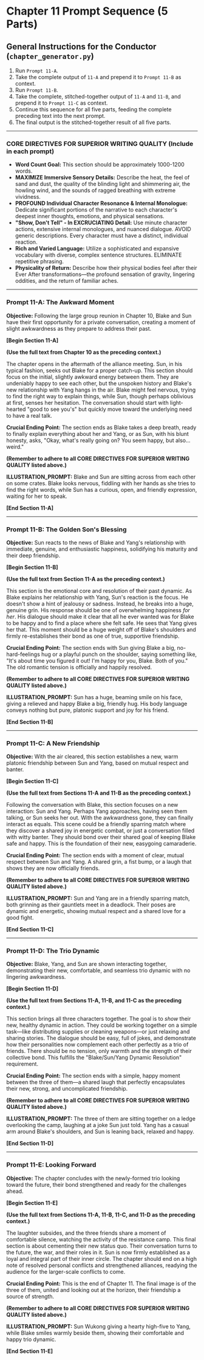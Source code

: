 # Chapter 11 Prompt Sequence (5 Parts)

## General Instructions for the Conductor (`chapter_generator.py`)

1. Run `Prompt 11-A`.
2. Take the complete output of `11-A` and prepend it to `Prompt 11-B` as context.
3. Run `Prompt 11-B`.
4. Take the complete, stitched-together output of `11-A` and `11-B`, and prepend it to `Prompt 11-C` as context.
5. Continue this sequence for all five parts, feeding the complete preceding text into the next prompt.
6. The final output is the stitched-together result of all five parts.

---

### **CORE DIRECTIVES FOR SUPERIOR WRITING QUALITY (Include in each prompt)**

* **Word Count Goal:** This section should be approximately 1000-1200 words.
* **MAXIMIZE Immersive Sensory Details:** Describe the heat, the feel of sand and dust, the quality of the blinding light and shimmering air, the howling wind, and the sounds of ragged breathing with extreme vividness.
* **PROFOUND Individual Character Resonance & Internal Monologue:** Dedicate significant portions of the narrative to each character's deepest inner thoughts, emotions, and physical sensations.
* **"Show, Don't Tell" - In EXCRUCIATING Detail:** Use minute character actions, extensive internal monologues, and nuanced dialogue. AVOID generic descriptions. Every character must have a distinct, individual reaction.
* **Rich and Varied Language:** Utilize a sophisticated and expansive vocabulary with diverse, complex sentence structures. ELIMINATE repetitive phrasing.
* **Physicality of Return:** Describe how their physical bodies feel after their Ever After transformations—the profound sensation of gravity, lingering oddities, and the return of familiar aches.

---

### **Prompt 11-A: The Awkward Moment**

**Objective:** Following the large group reunion in Chapter 10, Blake and Sun have their first opportunity for a private conversation, creating a moment of slight awkwardness as they prepare to address their past.

**[Begin Section 11-A]**

**(Use the full text from Chapter 10 as the preceding context.)**

The chapter opens in the aftermath of the alliance meeting. Sun, in his typical fashion, seeks out Blake for a proper catch-up. This section should focus on the initial, slightly awkward energy between them. They are undeniably happy to see each other, but the unspoken history and Blake's new relationship with Yang hangs in the air. Blake might feel nervous, trying to find the right way to explain things, while Sun, though perhaps oblivious at first, senses her hesitation. The conversation should start with light-hearted "good to see you's" but quickly move toward the underlying need to have a real talk.

**Crucial Ending Point:** The section ends as Blake takes a deep breath, ready to finally explain everything about her and Yang, or as Sun, with his blunt honesty, asks, "Okay, what's really going on? You seem happy, but also... weird."

**(Remember to adhere to all CORE DIRECTIVES FOR SUPERIOR WRITING QUALITY listed above.)**

**ILLUSTRATION_PROMPT:** Blake and Sun are sitting across from each other on some crates. Blake looks nervous, fiddling with her hands as she tries to find the right words, while Sun has a curious, open, and friendly expression, waiting for her to speak.

**[End Section 11-A]**

---

### **Prompt 11-B: The Golden Son's Blessing**

**Objective:** Sun reacts to the news of Blake and Yang's relationship with immediate, genuine, and enthusiastic happiness, solidifying his maturity and their deep friendship.

**[Begin Section 11-B]**

**(Use the full text from Section 11-A as the preceding context.)**

This section is the emotional core and resolution of their past dynamic. As Blake explains her relationship with Yang, Sun's reaction is the focus. He doesn't show a hint of jealousy or sadness. Instead, he breaks into a huge, genuine grin. His response should be one of overwhelming happiness *for her*. His dialogue should make it clear that all he ever wanted was for Blake to be happy and to find a place where she felt safe. He sees that Yang gives her that. This moment should be a huge weight off of Blake's shoulders and firmly re-establishes their bond as one of true, supportive friendship.

**Crucial Ending Point:** The section ends with Sun giving Blake a big, no-hard-feelings hug or a playful punch on the shoulder, saying something like, "It's about time you figured it out! I'm happy for you, Blake. Both of you." The old romantic tension is officially and happily resolved.

**(Remember to adhere to all CORE DIRECTIVES FOR SUPERIOR WRITING QUALITY listed above.)**

**ILLUSTRATION_PROMPT:** Sun has a huge, beaming smile on his face, giving a relieved and happy Blake a big, friendly hug. His body language conveys nothing but pure, platonic support and joy for his friend.

**[End Section 11-B]**

---

### **Prompt 11-C: A New Friendship**

**Objective:** With the air cleared, this section establishes a new, warm platonic friendship between Sun and Yang, based on mutual respect and banter.

**[Begin Section 11-C]**

**(Use the full text from Sections 11-A and 11-B as the preceding context.)**

Following the conversation with Blake, this section focuses on a new interaction: Sun and Yang. Perhaps Yang approaches, having seen them talking, or Sun seeks her out. With the awkwardness gone, they can finally interact as equals. This scene could be a friendly sparring match where they discover a shared joy in energetic combat, or just a conversation filled with witty banter. They should bond over their shared goal of keeping Blake safe and happy. This is the foundation of their new, easygoing camaraderie.

**Crucial Ending Point:** The section ends with a moment of clear, mutual respect between Sun and Yang. A shared grin, a fist bump, or a laugh that shows they are now officially friends.

**(Remember to adhere to all CORE DIRECTIVES FOR SUPERIOR WRITING QUALITY listed above.)**

**ILLUSTRATION_PROMPT:** Sun and Yang are in a friendly sparring match, both grinning as their gauntlets meet in a deadlock. Their poses are dynamic and energetic, showing mutual respect and a shared love for a good fight.

**[End Section 11-C]**

---

### **Prompt 11-D: The Trio Dynamic**

**Objective:** Blake, Yang, and Sun are shown interacting together, demonstrating their new, comfortable, and seamless trio dynamic with no lingering awkwardness.

**[Begin Section 11-D]**

**(Use the full text from Sections 11-A, 11-B, and 11-C as the preceding context.)**

This section brings all three characters together. The goal is to *show* their new, healthy dynamic in action. They could be working together on a simple task—like distributing supplies or cleaning weapons—or just relaxing and sharing stories. The dialogue should be easy, full of jokes, and demonstrate how their personalities now complement each other perfectly as a trio of friends. There should be no tension, only warmth and the strength of their collective bond. This fulfills the "Blake/Sun/Yang Dynamic Resolution" requirement.

**Crucial Ending Point:** The section ends with a simple, happy moment between the three of them—a shared laugh that perfectly encapsulates their new, strong, and uncomplicated friendship.

**(Remember to adhere to all CORE DIRECTIVES FOR SUPERIOR WRITING QUALITY listed above.)**

**ILLUSTRATION_PROMPT:** The three of them are sitting together on a ledge overlooking the camp, laughing at a joke Sun just told. Yang has a casual arm around Blake's shoulders, and Sun is leaning back, relaxed and happy.

**[End Section 11-D]**

---

### **Prompt 11-E: Looking Forward**

**Objective:** The chapter concludes with the newly-formed trio looking toward the future, their bond strengthened and ready for the challenges ahead.

**[Begin Section 11-E]**

**(Use the full text from Sections 11-A, 11-B, 11-C, and 11-D as the preceding context.)**

The laughter subsides, and the three friends share a moment of comfortable silence, watching the activity of the resistance camp. This final section is about cementing their new status quo. Their conversation turns to the future, the war, and their roles in it. Sun is now firmly established as a loyal and integral part of their inner circle. The chapter should end on a high note of resolved personal conflicts and strengthened alliances, readying the audience for the larger-scale conflicts to come.

**Crucial Ending Point:** This is the end of Chapter 11. The final image is of the three of them, united and looking out at the horizon, their friendship a source of strength.

**(Remember to adhere to all CORE DIRECTIVES FOR SUPERIOR WRITING QUALITY listed above.)**

**ILLUSTRATION_PROMPT:** Sun Wukong giving a hearty high-five to Yang, while Blake smiles warmly beside them, showing their comfortable and happy trio dynamic.

**[End Section 11-E]**
